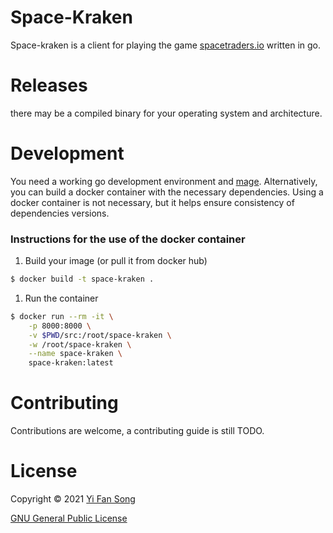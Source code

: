 # Space-Kraken

Space-kraken is a client for playing the game [spacetraders.io](https://spacetraders.io) written in go.

# Releases

there may be a compiled binary for your operating system and architecture.

# Development

You need a working go development environment and [mage](https://github.com/magefile/mage).
Alternatively, you can build a docker container with the necessary dependencies.
Using a docker container is not necessary, but it helps ensure consistency of dependencies versions.

### Instructions for the use of the docker container

1. Build your image (or pull it from docker hub)
```bash
$ docker build -t space-kraken .
```
1. Run the container
```bash
$ docker run --rm -it \
	-p 8000:8000 \
	-v $PWD/src:/root/space-kraken \
	-w /root/space-kraken \
	--name space-kraken \
	space-kraken:latest
```

# Contributing

Contributions are welcome, a contributing guide is still TODO.

# License

Copyright © 2021 [Yi Fan Song](mailto:yfsong00@gmail.com)  

[GNU General Public License](https://www.gnu.org/licenses/)

